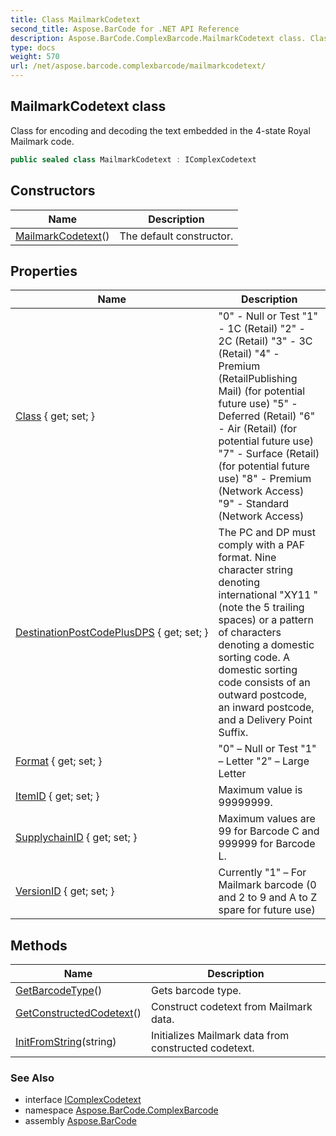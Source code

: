 ```yaml
---
title: Class MailmarkCodetext
second_title: Aspose.BarCode for .NET API Reference
description: Aspose.BarCode.ComplexBarcode.MailmarkCodetext class. Class for encoding and decoding the text embedded in the 4state Royal Mailmark code
type: docs
weight: 570
url: /net/aspose.barcode.complexbarcode/mailmarkcodetext/
---
```

## MailmarkCodetext class

Class for encoding and decoding the text embedded in the 4-state Royal Mailmark code.

```csharp
public sealed class MailmarkCodetext : IComplexCodetext
```

## Constructors

| Name | Description |
| --- | --- |
| [MailmarkCodetext](mailmarkcodetext/)() | The default constructor. |

## Properties

| Name | Description |
| --- | --- |
| [Class](../../aspose.barcode.complexbarcode/mailmarkcodetext/class/) { get; set; } | "0" - Null or Test "1" - 1C (Retail) "2" - 2C (Retail) "3" - 3C (Retail) "4" - Premium (RetailPublishing Mail) (for potential future use) "5" - Deferred (Retail) "6" - Air (Retail) (for potential future use) "7" - Surface (Retail) (for potential future use) "8" - Premium (Network Access) "9" - Standard (Network Access) |
| [DestinationPostCodePlusDPS](../../aspose.barcode.complexbarcode/mailmarkcodetext/destinationpostcodeplusdps/) { get; set; } | The PC and DP must comply with a PAF format. Nine character string denoting international "XY11 " (note the 5 trailing spaces) or a pattern of characters denoting a domestic sorting code. A domestic sorting code consists of an outward postcode, an inward postcode, and a Delivery Point Suffix. |
| [Format](../../aspose.barcode.complexbarcode/mailmarkcodetext/format/) { get; set; } | "0" – Null or Test "1" – Letter "2" – Large Letter |
| [ItemID](../../aspose.barcode.complexbarcode/mailmarkcodetext/itemid/) { get; set; } | Maximum value is 99999999. |
| [SupplychainID](../../aspose.barcode.complexbarcode/mailmarkcodetext/supplychainid/) { get; set; } | Maximum values are 99 for Barcode C and 999999 for Barcode L. |
| [VersionID](../../aspose.barcode.complexbarcode/mailmarkcodetext/versionid/) { get; set; } | Currently "1" – For Mailmark barcode (0 and 2 to 9 and A to Z spare for future use) |

## Methods

| Name | Description |
| --- | --- |
| [GetBarcodeType](../../aspose.barcode.complexbarcode/mailmarkcodetext/getbarcodetype/)() | Gets barcode type. |
| [GetConstructedCodetext](../../aspose.barcode.complexbarcode/mailmarkcodetext/getconstructedcodetext/)() | Construct codetext from Mailmark data. |
| [InitFromString](../../aspose.barcode.complexbarcode/mailmarkcodetext/initfromstring/)(string) | Initializes Mailmark data from constructed codetext. |

### See Also

* interface [IComplexCodetext](../icomplexcodetext/)
* namespace [Aspose.BarCode.ComplexBarcode](../../aspose.barcode.complexbarcode/)
* assembly [Aspose.BarCode](../../)


